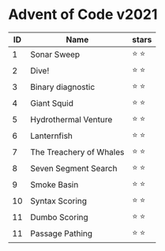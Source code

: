 # Advent of Code v2021

| ID | Name                     |   stars       |
-----|--------------------------|---------------|
|  1 | Sonar Sweep              | :star: :star: |
|  2 | Dive!                    | :star: :star: |
|  3 | Binary diagnostic        | :star: :star: |
|  4 | Giant Squid              | :star: :star: |
|  5 | Hydrothermal Venture     | :star: :star: |
|  6 | Lanternfish              | :star: :star: |
|  7 | The Treachery of Whales  | :star: :star: |
|  8 | Seven Segment Search     | :star: :star: |
|  9 | Smoke Basin              | :star: :star: |
| 10 | Syntax Scoring           | :star: :star: |
| 11 | Dumbo Scoring            | :star: :star: |
| 11 | Passage Pathing          | :star: :star: |
